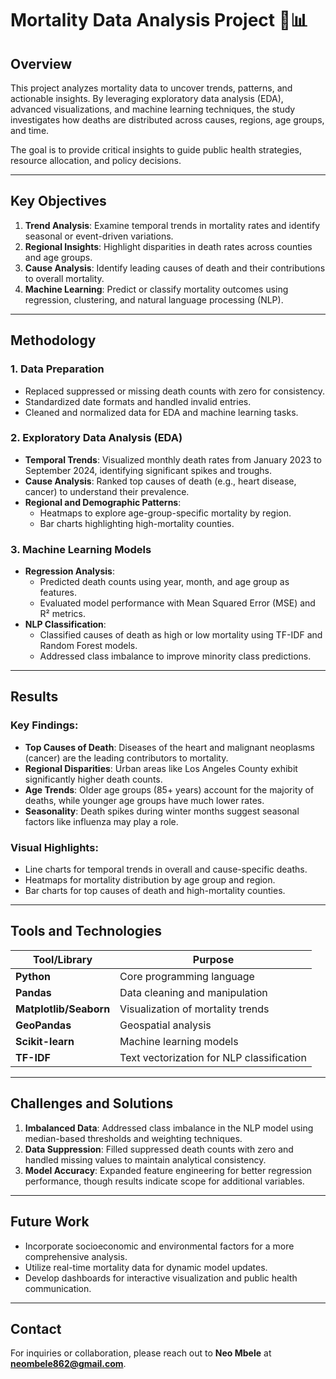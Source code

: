 
# Mortality Data Analysis Project 🧬📊

## Overview

This project analyzes mortality data to uncover trends, patterns, and actionable insights. By leveraging exploratory data analysis (EDA), advanced visualizations, and machine learning techniques, the study investigates how deaths are distributed across causes, regions, age groups, and time.

The goal is to provide critical insights to guide public health strategies, resource allocation, and policy decisions.

---

## Key Objectives

1. **Trend Analysis**: Examine temporal trends in mortality rates and identify seasonal or event-driven variations.
2. **Regional Insights**: Highlight disparities in death rates across counties and age groups.
3. **Cause Analysis**: Identify leading causes of death and their contributions to overall mortality.
4. **Machine Learning**: Predict or classify mortality outcomes using regression, clustering, and natural language processing (NLP).

---

## Methodology

### 1. Data Preparation
- Replaced suppressed or missing death counts with zero for consistency.
- Standardized date formats and handled invalid entries.
- Cleaned and normalized data for EDA and machine learning tasks.

### 2. Exploratory Data Analysis (EDA)
- **Temporal Trends**: Visualized monthly death rates from January 2023 to September 2024, identifying significant spikes and troughs.
- **Cause Analysis**: Ranked top causes of death (e.g., heart disease, cancer) to understand their prevalence.
- **Regional and Demographic Patterns**:
  - Heatmaps to explore age-group-specific mortality by region.
  - Bar charts highlighting high-mortality counties.

### 3. Machine Learning Models
- **Regression Analysis**:
  - Predicted death counts using year, month, and age group as features.
  - Evaluated model performance with Mean Squared Error (MSE) and R² metrics.
- **NLP Classification**:
  - Classified causes of death as high or low mortality using TF-IDF and Random Forest models.
  - Addressed class imbalance to improve minority class predictions.

---

## Results

### Key Findings:
- **Top Causes of Death**: Diseases of the heart and malignant neoplasms (cancer) are the leading contributors to mortality.
- **Regional Disparities**: Urban areas like Los Angeles County exhibit significantly higher death counts.
- **Age Trends**: Older age groups (85+ years) account for the majority of deaths, while younger age groups have much lower rates.
- **Seasonality**: Death spikes during winter months suggest seasonal factors like influenza may play a role.

### Visual Highlights:
- Line charts for temporal trends in overall and cause-specific deaths.
- Heatmaps for mortality distribution by age group and region.
- Bar charts for top causes of death and high-mortality counties.

---

## Tools and Technologies

| Tool/Library      | Purpose                                   |
|-------------------|-------------------------------------------|
| **Python**        | Core programming language                |
| **Pandas**        | Data cleaning and manipulation           |
| **Matplotlib/Seaborn** | Visualization of mortality trends       |
| **GeoPandas**     | Geospatial analysis                      |
| **Scikit-learn**  | Machine learning models                  |
| **TF-IDF**        | Text vectorization for NLP classification|

---

## Challenges and Solutions

1. **Imbalanced Data**: Addressed class imbalance in the NLP model using median-based thresholds and weighting techniques.
2. **Data Suppression**: Filled suppressed death counts with zero and handled missing values to maintain analytical consistency.
3. **Model Accuracy**: Expanded feature engineering for better regression performance, though results indicate scope for additional variables.

---

## Future Work

- Incorporate socioeconomic and environmental factors for a more comprehensive analysis.
- Utilize real-time mortality data for dynamic model updates.
- Develop dashboards for interactive visualization and public health communication.

---

## Contact

For inquiries or collaboration, please reach out to **Neo Mbele** at **neombele862@gmail.com**.
